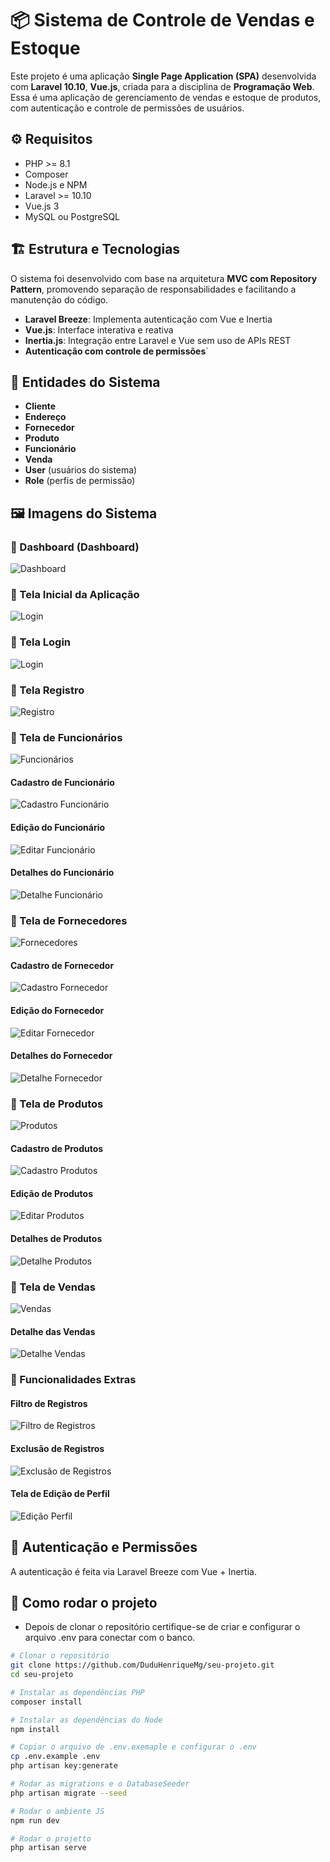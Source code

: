 # 📦 Sistema de Controle de Vendas e Estoque

Este projeto é uma aplicação **Single Page Application (SPA)** desenvolvida com **Laravel 10.10**, **Vue.js**, criada para a disciplina de **Programação Web**. Essa é uma aplicação de gerenciamento de vendas e estoque de produtos, com autenticação e controle de permissões de usuários.

## ⚙️ Requisitos

- PHP >= 8.1
- Composer
- Node.js e NPM
- Laravel >= 10.10
- Vue.js 3
- MySQL ou PostgreSQL

## 🏗️ Estrutura e Tecnologias

O sistema foi desenvolvido com base na arquitetura **MVC com Repository Pattern**, promovendo separação de responsabilidades e facilitando a manutenção do código.

- **Laravel Breeze**: Implementa autenticação com Vue e Inertia  
- **Vue.js**: Interface interativa e reativa  
- **Inertia.js**: Integração entre Laravel e Vue sem uso de APIs REST  
- **Autenticação com controle de permissões**`  

## 🧩 Entidades do Sistema

- **Cliente**  
- **Endereço**  
- **Fornecedor**  
- **Produto**  
- **Funcionário**  
- **Venda**  
- **User** (usuários do sistema)  
- **Role** (perfis de permissão)  

## 🖼️ Imagens do Sistema

### 🔹 Dashboard (Dashboard)
![Dashboard](public/screenshots/dashinicial.png)

### 🔹 Tela Inicial da Aplicação
![Login](public/screenshots/telainicial.png)

### 🔹 Tela Login 
![Login](public/screenshots/telalogin.png)

### 🔹 Tela Registro 
![Registro](public/screenshots/telacadastro.png)

### 🔹 Tela de Funcionários
![Funcionários](public/screenshots/telafuncionarios.png)

#### Cadastro de Funcionário
![Cadastro Funcionário](public/screenshots/cadastrofuncionario.png)

#### Edição do Funcionário
![Editar Funcionário](public/screenshots/editarfuncionario.png)

#### Detalhes do Funcionário
![Detalhe Funcionário](public/screenshots/detalhefuncionario.png)

### 🔹 Tela de Fornecedores
![Fornecedores](public/screenshots/telafornecedores.png)

#### Cadastro de Fornecedor
![Cadastro Fornecedor](public/screenshots/cadastrofornecedor.png)

#### Edição do Fornecedor
![Editar Fornecedor](public/screenshots/editarfornecedor.png)

#### Detalhes do Fornecedor
![Detalhe Fornecedor](public/screenshots/detalhefornecedor.png)

### 🔹 Tela de Produtos
![Produtos](public/screenshots/telaprodutos.png)

#### Cadastro de Produtos
![Cadastro Produtos](public/screenshots/cadastroproduto.png)

#### Edição de Produtos
![Editar Produtos](public/screenshots/editarproduto.png)

#### Detalhes de Produtos
![Detalhe Produtos](public/screenshots/detalheproduto.png)

### 🔹 Tela de Vendas
![Vendas](public/screenshots/telavendas.png)

#### Detalhe das Vendas
![Detalhe Vendas](public/screenshots/detalhevendas.png)

### 🔹 Funcionalidades Extras

#### Filtro de Registros

![Filtro de Registros](public/screenshots/filtro.png)

#### Exclusão de Registros

![Exclusão de Registros](public/screenshots/apagarregistro.png)

#### Tela de Edição de Perfil

![Edição Perfil](public/screenshots/telauser.png)

## 🔐 Autenticação e Permissões

A autenticação é feita via Laravel Breeze com Vue + Inertia.

## 🚀 Como rodar o projeto

- Depois de clonar o repositório certifique-se de criar e configurar o arquivo .env para conectar com o banco.

```bash
# Clonar o repositório
git clone https://github.com/DuduHenriqueMg/seu-projeto.git
cd seu-projeto

# Instalar as dependências PHP
composer install

# Instalar as dependências do Node
npm install

# Copiar o arquivo de .env.exemaple e configurar o .env
cp .env.example .env
php artisan key:generate

# Rodar as migrations e o DatabaseSeeder
php artisan migrate --seed

# Rodar o ambiente JS
npm run dev

# Rodar o projetto
php artisan serve
